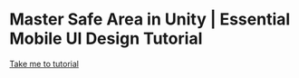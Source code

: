 # Master Safe Area in Unity | Essential Mobile UI Design Tutorial

[Take me to tutorial](https://youtu.be/z-A4Pm7WX_g)
